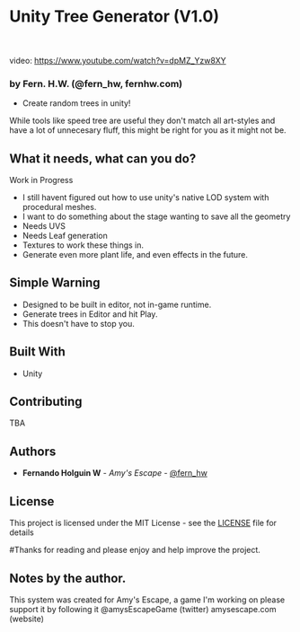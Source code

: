 # Unity Tree Generator (V1.0)<br/><br/>

video: https://www.youtube.com/watch?v=dpMZ_Yzw8XY

### by Fern. H.W. (@fern_hw, fernhw.com)
* Create random trees in unity!<br/>

While tools like speed tree are useful they don't match all art-styles and have a lot of unnecesary fluff, this might be right for you as it might not be.<br/>


## What it needs, what can you do?
Work in Progress

* I still havent figured out how to use unity's native LOD system with procedural meshes.
* I want to do something about the stage wanting to save all the geometry
* Needs UVS
* Needs Leaf generation
* Textures to work these things in.
* Generate even more plant life, and even effects in the future.

## Simple Warning
* Designed to be built in editor, not in-game runtime.
* Generate trees in Editor and hit Play.
* This doesn't have to stop you.

## Built With

* Unity

## Contributing
TBA

## Authors

* **Fernando Holguin W** - *Amy's Escape* - [@fern_hw](https://github.com/fernhw)

## License

This project is licensed under the MIT License - see the [LICENSE](LICENSE) file for details

#Thanks for reading and please enjoy and help improve the project.

## Notes by the author.

This system was created for Amy's Escape, a game I'm working on please support it by following it
@amysEscapeGame (twitter)
amysescape.com (website)
